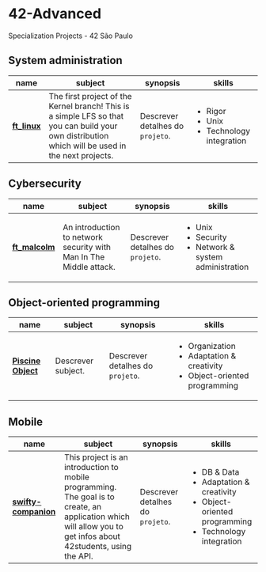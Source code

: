 # 42-Advanced
Specialization Projects - 42 São Paulo

## System administration

|   name	|   subject	|   synopsis	| skills
|---	|---	|---	|---	|
| **[ft_linux](https://github.com/MayaraMCarvalho/1-ft_linux)** 	| The first project of the Kernel branch! This is a simple LFS so that you can build your own distribution which will be used in the next projects. 	| Descrever detalhes do ```projeto```.	|  <ul><li>Rigor</li><li>Unix</li><li>Technology integration</li><ul>  |

## Cybersecurity

|   name	|   subject	|   synopsis	| skills
|---	|---	|---	|---	|
| **[ft_malcolm](https://github.com/MayaraMCarvalho/2-ft_malcolm)** 	| An introduction to network security with Man In The Middle attack. 	| Descrever detalhes do ```projeto```.	|  <ul><li>Unix</li><li>Security</li><li>Network & system administration</li><ul>  |


## Object-oriented programming

|   name	|   subject	|   synopsis	| skills
|---	|---	|---	|---	|
| **[Piscine Object](https://github.com/MayaraMCarvalho/3-Piscine_Object)** 	| Descrever subject. 	| Descrever detalhes do ```projeto```.  |  <ul><li>Organization</li><li>Adaptation & creativity</li><li>Object-oriented programming</li><ul>  |


## Mobile

|   name	|   subject	|   synopsis	| skills
|---	|---	|---	|---	|
| **[swifty-companion](https://github.com/MayaraMCarvalho/4-swifty-companion)** 	| This project is an introduction to mobile programming. The goal is to create, an application which will allow you to get infos about 42students, using the API. 	| Descrever detalhes do ```projeto```.  |  <ul><li>DB & Data</li><li>Adaptation & creativity</li><li>Object-oriented programming</li><li>Technology integration</li><ul>  |


